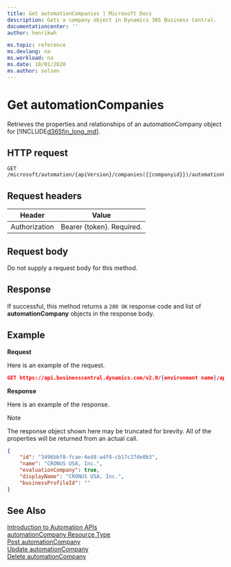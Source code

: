 ```yaml
---
title: Get automationCompanies | Microsoft Docs
description: Gets a company object in Dynamics 365 Business Central.
documentationcenter: ''
author: henrikwh

ms.topic: reference
ms.devlang: na
ms.workload: na
ms.date: 10/01/2020
ms.author: solsen
---
```


# Get automationCompanies
Retrieves the properties and relationships of an automationCompany object for [!INCLUDE[d365fin_long_md](../developer/includes/d365fin_long_md.md)].

## HTTP request
```
GET /microsoft/automation/{apiVersion}/companies({{companyid}})/automationCompanies
```

## Request headers
|Header|Value|
|------|-----|
|Authorization  |Bearer {token}. Required. |

## Request body
Do not supply a request body for this method.

## Response
If successful, this method returns a ```200 OK``` response code and list of  **automationCompany** objects in the response body.

## Example

**Request**

Here is an example of the request.
```json
GET https://api.businesscentral.dynamics.com/v2.0/{environment name}/api/microsoft/automation/v1.0/companies({id})/automationCompanies
```

**Response**

Here is an example of the response. 

> [!NOTE]  
>   The response object shown here may be truncated for brevity. All of the properties will be returned from an actual call.

```json
{
    "id": "3496bbf8-fcae-4e48-a4f8-cb17c27de0b3",
    "name": "CRONUS USA, Inc.",
    "evaluationCompany": true,
    "displayName": "CRONUS USA, Inc.",
    "businessProfileId": ""
}
```
## See Also 
[Introduction to Automation APIs](itpro-introduction-to-automation-apis.md)  
[automationCompany Resource Type](dynamics-microsoft-automation-automationCompany.md)  
[Post automationCompany](dynamics-microsoft-automation-automationCompanies-post.md)  
[Update automationCompany](dynamics-microsoft-automation-automationCompanies-patch.md)  
[Delete automationCompany](dynamics-microsoft-automation-automationCompanies-delete.md)  